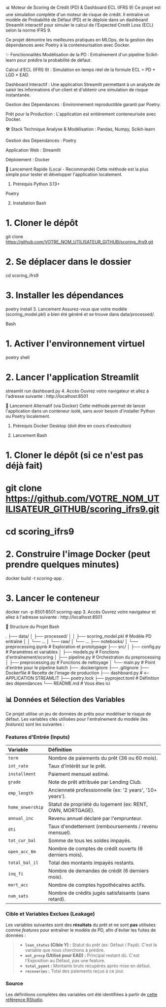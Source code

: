 📊 Moteur de Scoring de Crédit (PD) & Dashboard ECL (IFRS 9)
Ce projet est une simulation complète d'un moteur de risque de crédit. Il entraîne un modèle de Probabilité de Défaut (PD) et le déploie dans un dashboard Streamlit interactif pour simuler le calcul de l'Expected Credit Loss (ECL) selon la norme IFRS 9.

Ce projet démontre les meilleures pratiques en MLOps, de la gestion des dépendances avec Poetry à la conteneurisation avec Docker.

✨ Fonctionnalités
Modélisation de la PD : Entraînement d'un pipeline Scikit-learn pour prédire la probabilité de défaut.

Calcul d'ECL (IFRS 9) : Simulation en temps réel de la formule ECL = PD * LGD * EAD.

Dashboard Interactif : Une application Streamlit permettant à un analyste de saisir les informations d'un client et d'obtenir une simulation de risque instantanée.

Gestion des Dépendances : Environnement reproductible garanti par Poetry.

Prêt pour la Production : L'application est entièrement conteneurisée avec Docker.

🛠️ Stack Technique
Analyse & Modélisation : Pandas, Numpy, Scikit-learn

Gestion des Dépendances : Poetry

Application Web : Streamlit

Déploiement : Docker

🚀 Lancement Rapide (Local - Recommandé)
Cette méthode est la plus simple pour tester et développer l'application localement.

1. Prérequis
Python 3.13+

Poetry

2. Installation
Bash

# 1. Cloner le dépôt
git clone https://github.com/VOTRE_NOM_UTILISATEUR_GITHUB/scoring_ifrs9.git

# 2. Se déplacer dans le dossier
cd scoring_ifrs9

# 3. Installer les dépendances
poetry install
3. Lancement
Assurez-vous que votre modèle (scoring_model.pkl) a bien été généré et se trouve dans data/processed/.

Bash

# 1. Activer l'environnement virtuel
poetry shell

# 2. Lancer l'application Streamlit
streamlit run dashboard.py
4. Accès
Ouvrez votre navigateur et allez à l'adresse suivante : http://localhost:8501

🐳 Lancement Alternatif (via Docker)
Cette méthode permet de lancer l'application dans un conteneur isolé, sans avoir besoin d'installer Python ou Poetry localement.

1. Prérequis
Docker Desktop (doit être en cours d'exécution)

2. Lancement
Bash

# 1. Cloner le dépôt (si ce n'est pas déjà fait)
# git clone https://github.com/VOTRE_NOM_UTILISATEUR_GITHUB/scoring_ifrs9.git
# cd scoring_ifrs9

# 2. Construire l'image Docker (peut prendre quelques minutes)
docker build -t scoring-app .

# 3. Lancer le conteneur
docker run -p 8501:8501 scoring-app
3. Accès
Ouvrez votre navigateur et allez à l'adresse suivante : http://localhost:8501

📂 Structure du Projet
Bash

.
├── data/
│   ├── processed/
│   │   ├── scoring_model.pkl  # Modèle PD entraîné
│   │   └── ...
│   └── raw/
│       └── ...
├── notebooks/
│   └── preprocessing.ipynb    # Exploration et prototypage
├── src/
│   ├── config.py              # Paramètres et variables
│   ├── models.py              # Fonctions d'entraînement/scoring
│   ├── pipeline.py            # Orchestration du preprocessing
│   ├── preprocessing.py       # Fonctions de nettoyage
│   └── main.py                # Point d'entrée pour le pipeline batch
├── .dockerignore
├── .gitignore
├── Dockerfile                 # Recette de l'image de production
├── dashboard.py               # <-- APPLICATION STREAMLIT
├── poetry.lock
├── pyproject.toml             # Définition des dépendances
└── README.md                  # Vous êtes ici



## 📊 Données et Sélection des Variables

Ce projet utilise un jeu de données de prêts pour modéliser le risque de défaut. Les variables clés utilisées pour l'entraînement du modèle (les *features*) sont les suivantes :

### Features d'Entrée (Inputs)

| Variable | Définition |
| :--- | :--- |
| `term` | Nombre de paiements du prêt (36 ou 60 mois). |
| `int_rate` | Taux d'intérêt sur le prêt. |
| `installment` | Paiement mensuel estimé. |
| `grade` | Note de prêt attribuée par Lending Club. |
| `emp_length` | Ancienneté professionnelle (ex: '2 years', '10+ years'). |
| `home_onwership` | Statut de propriété du logement (ex: RENT, OWN, MORTGAGE). |
| `annual_inc` | Revenu annuel déclaré par l'emprunteur. |
| `dti` | Taux d'endettement (remboursements / revenu mensuel). |
| `tot_cur_bal` | Somme de tous les soldes impayés. |
| `open_acc_6m` | Nombre de comptes de crédit ouverts (6 derniers mois). |
| `total_bal_il` | Total des montants impayés restants. |
| `inq_fi` | Nombre de demandes de crédit (6 derniers mois). |
| `mort_acc` | Nombre de comptes hypothécaires actifs. |
| `num_sats` | Nombre de crédits jugés satisfaisants (sans retard). |

### Cible et Variables Exclues (Leakage)

Les variables suivantes sont des **résultats** du prêt et ne sont **pas** utilisées comme *features* pour entraîner le modèle de PD, afin d'éviter les fuites de données :

> * **`loan_status` (Cible Y) :** Statut du prêt (ex: Défaut / Payé). C'est la variable que nous cherchons à prédire.
> * **`out_prncp` (Utilisé pour EAD) :** Principal restant dû. C'est l'Exposition au Défaut, pas une feature.
> * **`total_pymnt` :** Montants bruts récupérés après mise en défaut.
> * **`recoveries` :** Total des paiements reçus à ce jour.

### Source

Les définitions complètes des variables ont été identifiées à partir de [cette référence RStudio](https://rstudio-pubs-static.s3.amazonaws.com/290261_676d9bb194ae4c9882f599e7c0a808f2.html).